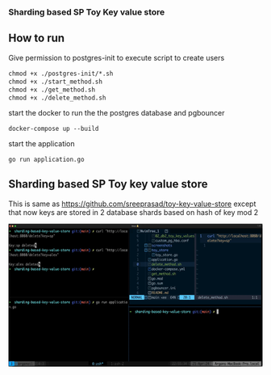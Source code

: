 ### Sharding based SP Toy Key value store

## How to run

Give permission to postgres-init to execute script to create users

```shell
chmod +x ./postgres-init/*.sh
chmod +x ./start_method.sh
chmod +x ./get_method.sh
chmod +x ./delete_method.sh
```

start the docker to run the the postgres database and pgbouncer

```shell
docker-compose up --build
```

start the application

```shell
go run application.go
```

## Sharding based SP Toy key value store

This is same as https://github.com/sreeprasad/toy-key-value-store
except that now keys are stored in 2 database shards based on
hash of key mod 2

![sharded toy store](screenshots/output.gif)
